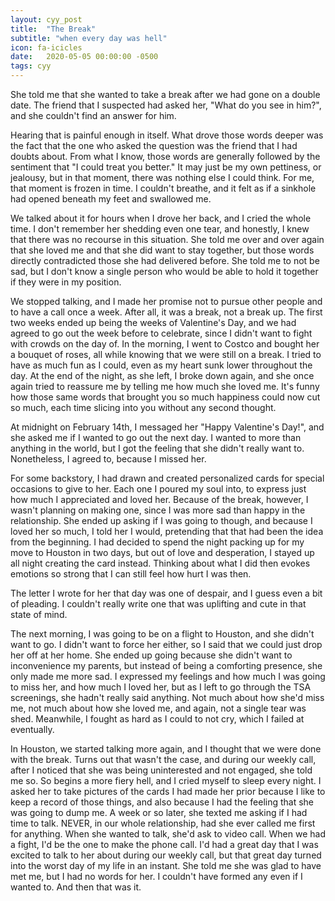 ```yaml
---
layout: cyy_post
title:  "The Break"
subtitle: "when every day was hell"
icon: fa-icicles
date:   2020-05-05 00:00:00 -0500
tags: cyy
---
```


She told me that she wanted to take a break after we had gone on a double date. The friend that I suspected had asked her, "What do you see in him?", and she couldn't find an answer for him. 

Hearing that is painful enough in itself. What drove those words deeper was the fact that the one who asked the question was the friend that I had doubts about. From what I know, those words are generally followed by the sentiment that "I could treat you better." It may just be my own pettiness, or jealousy, but in that moment, there was nothing else I could think. For me, that moment is frozen in time. I couldn't breathe, and it felt as if a sinkhole had opened beneath my feet and swallowed me.

We talked about it for hours when I drove her back, and I cried the whole time. I don't remember her shedding even one tear, and honestly, I knew that there was no recourse in this situation. She told me over and over again that she loved me and that she did want to stay together, but those words directly contradicted those she had delivered before. She told me to not be sad, but I don't know a single person who would be able to hold it together if they were in my position.

We stopped talking, and I made her promise not to pursue other people and to have a call once a week. After all, it was a break, not a break up. The first two weeks ended up being the weeks of Valentine's Day, and we had agreed to go out the week before to celebrate, since I didn't want to fight with crowds on the day of. In the morning, I went to Costco and bought her a bouquet of roses, all while knowing that we were still on a break. I tried to have as much fun as I could, even as my heart sunk lower throughout the day. At the end of the night, as she left, I broke down again, and she once again tried to reassure me by telling me how much she loved me. It's funny how those same words that brought you so much happiness could now cut so much, each time slicing into you without any second thought.

At midnight on February 14th, I messaged her "Happy Valentine's Day!", and she asked me if I wanted to go out the next day. I wanted to more than anything in the world, but I got the feeling that she didn't really want to. Nonetheless, I agreed to, because I missed her.

For some backstory, I had drawn and created personalized cards for special occasions to give to her. Each one I poured my soul into, to express just how much I appreciated and loved her. Because of the break, however, I wasn't planning on making one, since I was more sad than happy in the relationship. She ended up asking if I was going to though, and because I loved her so much, I told her I would, pretending that that had been the idea from the beginning. I had decided to spend the night packing up for my move to Houston in two days, but out of love and desperation, I stayed up all night creating the card instead. Thinking about what I did then evokes emotions so strong that I can still feel how hurt I was then.

The letter I wrote for her that day was one of despair, and I guess even a bit of pleading. I couldn't really write one that was uplifting and cute in that state of mind.

The next morning, I was going to be on a flight to Houston, and she didn't want to go. I didn't want to force her either, so I said that we could just drop her off at her home. She ended up going because she didn't want to inconvenience my parents, but instead of being a comforting presence, she only made me more sad. I expressed my feelings and how much I was going to miss her, and how much I loved her, but as I left to go through the TSA screenings, she hadn't really said anything. Not much about how she'd miss me, not much about how she loved me, and again, not a single tear was shed. Meanwhile, I fought as hard as I could to not cry, which I failed at eventually.

In Houston, we started talking more again, and I thought that we were done with the break. Turns out that wasn't the case, and during our weekly call, after I noticed that she was being uninterested and not engaged, she told me so. So begins a more fiery hell, and I cried myself to sleep every night. I asked her to take pictures of the cards I had made her prior because I like to keep a record of those things, and also because I had the feeling that she was going to dump me. A week or so later, she texted me asking if I had time to talk. NEVER, in our whole relationship, had she ever called me first for anything. When she wanted to talk, she'd ask to video call. When we had a fight, I'd be the one to make the phone call. I'd had a great day that I was excited to talk to her about during our weekly call, but that great day turned into the worst day of my life in an instant. She told me she was glad to have met me, but I had no words for her. I couldn't have formed any even if I wanted to. And then that was it.

